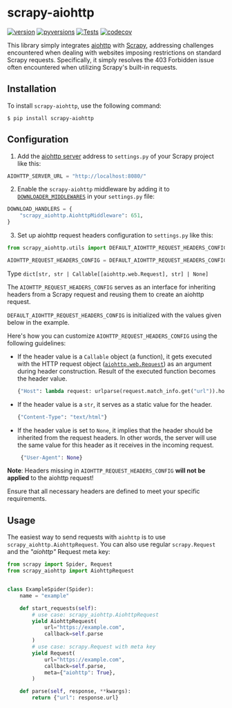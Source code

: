 # scrapy-aiohttp
[![version](https://img.shields.io/pypi/v/scrapy-aiohttp.svg)](https://pypi.org/project/scrapy_aiohttp/)
[![pyversions](https://img.shields.io/pypi/pyversions/scrapy_aiohttp.svg)](https://pypi.org/project/scrapy_aiohttp/)
[![Tests](https://github.com/ArtemSerdechnyi/scrapy-aiohttp/actions/workflows/test.yaml/badge.svg)](https://github.com/ArtemSerdechnyi/scrapy-aiohttp/actions/workflows/test.yaml)
[![codecov](https://codecov.io/github/ArtemSerdechnyi/scrapy-aiohttp/graph/badge.svg?token=9PQ8BISKN4)](https://codecov.io/github/ArtemSerdechnyi/scrapy-aiohttp)


This library simply integrates
[aiohttp](https://github.com/aio-libs/aiohttp) with
[Scrapy](https://github.com/scrapy/scrapy), 
addressing challenges encountered when dealing with websites imposing 
restrictions on standard Scrapy requests. Specifically, it simply 
resolves the 403 Forbidden issue often encountered when utilizing 
Scrapy's built-in requests.

## Installation

To install `scrapy-aiohttp`, use the following command:

```
$ pip install scrapy-aiohttp
```

## Configuration

1. Add the [aiohttp server](https://docs.aiohttp.org/en/stable/web.html) address to `settings.py`
   of your Scrapy project like this:

```python
AIOHTTP_SERVER_URL = "http://localhost:8080/"
```

2. Enable the `scrapy-aiohttp` middleware by adding it to [`DOWNLOADER_MIDDLEWARES`](https://docs.scrapy.org/en/latest/topics/downloader-middleware.html) in your `settings.py` file:

```python
DOWNLOAD_HANDLERS = {
    "scrapy_aiohttp.AiohttpMiddleware": 651,
}
```

3. Set up aiohttp request headers configuration to `settings.py` like this:

```python
from scrapy_aiohttp.utils import DEFAULT_AIOHTTP_REQUEST_HEADERS_CONFIG

AIOHTTP_REQUEST_HEADERS_CONFIG = DEFAULT_AIOHTTP_REQUEST_HEADERS_CONFIG
```

Type `dict[str, str | Callable[[aiohttp.web.Request], str] | None]`

The `AIOHTTP_REQUEST_HEADERS_CONFIG` serves as an interface for inheriting headers from a Scrapy request and reusing
them to create an aiohttp request.

`DEFAULT_AIOHTTP_REQUEST_HEADERS_CONFIG` is initialized with the values given below in the example.

Here's how you can customize `AIOHTTP_REQUEST_HEADERS_CONFIG` using the following guidelines:

* If the header value is a `Callable` object (a function), it gets executed with the HTTP request
  object ([`aiohttp.web.Request`](https://docs.aiohttp.org/en/stable/web_reference.html#:~:text=class%20aiohttp.web.Request))
  as an argument during header construction. Result of the executed function becomes the header value.
   ```python
   {"Host": lambda request: urlparse(request.match_info.get("url")).hostname}
   ```
* If the header value is a `str`, it serves as a static value for the header.
   ```python
   {"Content-Type": "text/html"}
   ```
* If the header value is set to `None`, it implies that the header should be inherited from the request headers. In
  other words, the server will use the same value for this header as it receives in the incoming request.
  ```python
   {"User-Agent": None}
   ```

**Note**: Headers missing in `AIOHTTP_REQUEST_HEADERS_CONFIG` **will not be applied** to the aiohttp request! 

Ensure that all necessary headers are defined to meet your specific requirements.

## Usage

The easiest way to send requests with `aiohttp` is to use `scrapy_aiohttp.AiohttpRequest`.
You can also use regular `scrapy.Request` and the *"aiohttp"* Request meta key:

```python
from scrapy import Spider, Request
from scrapy_aiohttp import AiohttpRequest


class ExampleSpider(Spider):
    name = "example"

    def start_requests(self):
        # use case: scrapy_aiohttp.AiohttpRequest
        yield AiohttpRequest(
            url="https://example.com",
            callback=self.parse
        )
        # use case: scrapy.Request with meta key
        yield Request(
            url="https://example.com",
            callback=self.parse,
            meta={"aiohttp": True},
        )

    def parse(self, response, **kwargs):
        return {"url": response.url}
```

